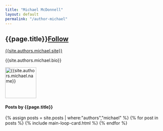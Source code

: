 ```yaml
---
title: "Michael McDonnell"
layout: default
permalink: "/author-michael"
---
```

<div class="container">
<div class="row justify-content-center">
    <div class="col-md-8">
        <div class="row align-items-center mb-5">
            <div class="col-md-9">
                <h2 class="font-weight-bold">{{page.title}}<span class="small btn btn-outline-success btn-sm btn-round"><a href="{{site.authors.michael.twitter}}">Follow</a></span></h2>
                <p><a href="{{site.authors.michael.site}}">{{site.authors.michael.site}}</a></p>
                <p class="excerpt">{{site.authors.michael.bio}}</p>
            </div>
            <div class="col-md-3 text-right">
                <img alt="{{site.authors.michael.name}}" src="{{site.baseurl}}/{{site.authors.michael.avatar}}" class="rounded-circle" height="100" width="100">
            </div>
        </div>
        <h4 class="font-weight-bold spanborder"><span>Posts by {{page.title}}</span></h4>
            {% assign posts = site.posts | where:"authors","michael" %}
            {% for post in posts %}
            {% include main-loop-card.html %}
            {% endfor %}
    </div>
</div>
</div>
